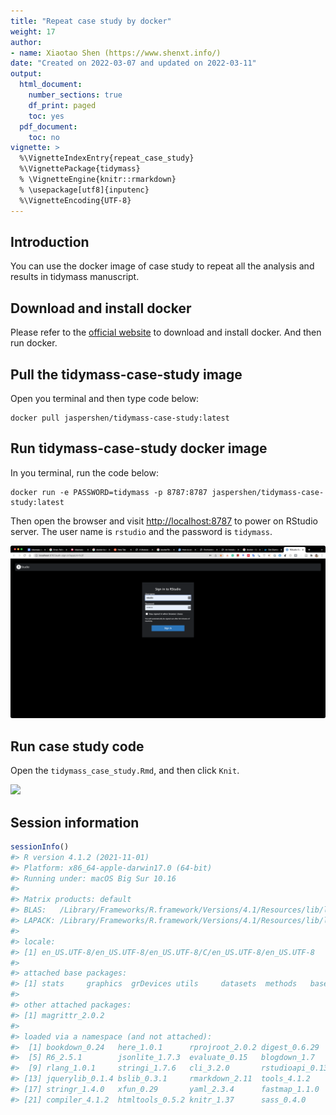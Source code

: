 ```yaml
---
title: "Repeat case study by docker"
weight: 17
author:
- name: Xiaotao Shen (https://www.shenxt.info/)
date: "Created on 2022-03-07 and updated on 2022-03-11"
output:
  html_document:
    number_sections: true
    df_print: paged
    toc: yes
  pdf_document:
    toc: no
vignette: >
  %\VignetteIndexEntry{repeat_case_study}
  %\VignettePackage{tidymass}
  % \VignetteEngine{knitr::rmarkdown}
  % \usepackage[utf8]{inputenc}
  %\VignetteEncoding{UTF-8}
---
```




## Introduction

You can use the docker image of case study to repeat all the analysis and results in tidymass manuscript.

## Download and install docker

Please refer to the [official website](https://www.docker.com/get-started) to download and install docker. And then run docker.

## Pull the tidymass-case-study image

Open you terminal and then type code below:

```
docker pull jaspershen/tidymass-case-study:latest
```

## Run tidymass-case-study docker image

In you terminal, run the code below:

```
docker run -e PASSWORD=tidymass -p 8787:8787 jaspershen/tidymass-case-study:latest
```

Then open the browser and visit <http://localhost:8787> to power on RStudio server. The user name is `rstudio` and the password is `tidymass`.

![](figures/fig1.png)

## Run case study code

Open the `tidymass_case_study.Rmd`, and then click `Knit`.

![](figures/repeat_case_study.gif)

## Session information


```r
sessionInfo()
#> R version 4.1.2 (2021-11-01)
#> Platform: x86_64-apple-darwin17.0 (64-bit)
#> Running under: macOS Big Sur 10.16
#> 
#> Matrix products: default
#> BLAS:   /Library/Frameworks/R.framework/Versions/4.1/Resources/lib/libRblas.0.dylib
#> LAPACK: /Library/Frameworks/R.framework/Versions/4.1/Resources/lib/libRlapack.dylib
#> 
#> locale:
#> [1] en_US.UTF-8/en_US.UTF-8/en_US.UTF-8/C/en_US.UTF-8/en_US.UTF-8
#> 
#> attached base packages:
#> [1] stats     graphics  grDevices utils     datasets  methods   base     
#> 
#> other attached packages:
#> [1] magrittr_2.0.2
#> 
#> loaded via a namespace (and not attached):
#>  [1] bookdown_0.24   here_1.0.1      rprojroot_2.0.2 digest_0.6.29  
#>  [5] R6_2.5.1        jsonlite_1.7.3  evaluate_0.15   blogdown_1.7   
#>  [9] rlang_1.0.1     stringi_1.7.6   cli_3.2.0       rstudioapi_0.13
#> [13] jquerylib_0.1.4 bslib_0.3.1     rmarkdown_2.11  tools_4.1.2    
#> [17] stringr_1.4.0   xfun_0.29       yaml_2.3.4      fastmap_1.1.0  
#> [21] compiler_4.1.2  htmltools_0.5.2 knitr_1.37      sass_0.4.0
```
